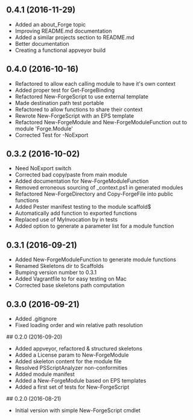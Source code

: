 ## 0.4.1 (2016-11-29)

 * Added an about_Forge topic
 * Improving README.md documentation
 * Added a similar projects section to README.md
 * Better documentation
 * Creating a functional appveyor build

## 0.4.0 (2016-10-16)

 * Refactored to allow each calling module to have it's own context
 * Added proper test for Get-ForgeBinding
 * Refactored New-ForgeScript to use external template
 * Made destination path test portable
 * Refactored to allow functions to share their context
 * Rewrote New-ForgeScript with an EPS template
 * Refactored New-ForgeModule and New-ForgeModuleFunction out to module 'Forge.Module'
 * Corrected Test for -NoExport

## 0.3.2 (2016-10-02)

 * Need NoExport switch
 * Corrected bad copy/paste from main module
 * Added documentation for New-ForgeModuleFunction
 * Removed erroneous sourcing of _context.ps1 in generated modules
 * Refactored New-ForgeDirectory and Copy-ForgeFile into public functions
 * Added Pester manifest testing to the module scaffold$
 * Automatically add function to exported functions
 * Replaced use of MyInvocation by  in tests
 * Added option to generate a parameter list for a module function

## 0.3.1 (2016-09-21)
 
 * Added New-ForgeModuleFunction to generate module functions
 * Renamed Skeletons dir to Scaffolds
 * Bumping version number to 0.3.1
 * Added Vagrantfile to for easy testing on Mac
 * Corrected base skeletons path computation

## 0.3.0 (2016-09-21)

 * Added .gitignore
 * Fixed loading order and win relative path resolution

## 0.2.0 (2016-09-20)

 * Added appveyor, refactored & structured skeletons
 * Added a License param to New-ForgeModule
 * Added skeleton content for the module file
 * Resolved PSScriptAnalyzer non-conformities
 * Added module manifest
 * Added a New-ForgeModule based on EPS templates
 * Added a first set of tests for New-ForgeScript

## 0.2.0 (2016-08-21)

 * Initial version with simple New-ForgeScript cmdlet